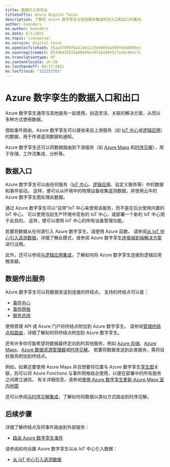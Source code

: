 ```yaml
---
title: 数据引入和传出
titleSuffix: Azure Digital Twins
description: 了解将 Azure 数字孪生与其他服务集成时对入口和出口的要求。
author: baanders
ms.author: baanders
ms.date: 6/1/2021
ms.topic: conceptual
ms.service: digital-twins
ms.openlocfilehash: 55aa3f69976a413e1c23e9d935ad99fde88065ec
ms.sourcegitcommit: 05dd6452632e00645ec0716a5943c7ac6c9bec7c
ms.translationtype: HT
ms.contentlocale: zh-CN
ms.lasthandoff: 08/17/2021
ms.locfileid: "122252761"
---
```

# <a name="data-ingress-and-egress-for-azure-digital-twins"></a>Azure 数字孪生的数据入口和出口

Azure 数字孪生通常与其他服务一起使用，创造灵活、关联的解决方案，从而以多种方式使用数据。

借助事件路由，Azure 数字孪生可以接收来自上游服务（如 [IoT 中心](../iot-hub/about-iot-hub.md)或[逻辑应用](../logic-apps/logic-apps-overview.md)）的数据，用于传递遥测数据和通知。 

Azure 数字孪生还可以将数据路由到下游服务（如 [Azure Maps](../azure-maps/about-azure-maps.md) 和[时序见解](../time-series-insights/overview-what-is-tsi.md)），用于存储、工作流集成、分析等。 

## <a name="data-ingress"></a>数据入口

Azure 数字孪生可以由任何服务（[IoT 中心](../iot-hub/about-iot-hub.md)、[逻辑应用](../logic-apps/logic-apps-overview.md)、自定义服务等）中的数据和事件驱动。 这样，便可以从环境中的物理设备收集遥测数据，并使用云中的 Azure 数字孪生图处理此数据。

通过 Azure 数字孪生可以“自带”IoT 中心来使用该服务，而不是在后台使用内置的 IoT 中心。 可以使用当前生产环境中现有的 IoT 中心，或部署一个新的 IoT 中心用于此目的。 这样，便可以使用 IoT 中心的所有设备管理功能。

若要将数据从任何源引入 Azure 数字孪生，请使用 Azure 函数。 请参阅[从 IoT 中心引入遥测数据](how-to-ingest-iot-hub-data.md)，详细了解此模式，或参阅 Azure 数字孪生[连接端到端解决方案](tutorial-end-to-end.md)进行试用。 

此外，还可以参阅[与逻辑应用集成](how-to-integrate-logic-apps.md)，了解如何将 Azure 数字孪生连接到逻辑应用触发器。

## <a name="data-egress-services"></a>数据传出服务

Azure 数字孪生可以将数据发送到连接的终结点。 支持的终结点可以是：
* [事件中心](../event-hubs/event-hubs-about.md)
* [事件网格](../event-grid/overview.md)
* [服务总线](../service-bus-messaging/service-bus-messaging-overview.md)

使用管理 API 或 Azure 门户将终结点附加到 Azure 数字孪生。 请参阅[管理终结点和路由](how-to-manage-routes.md)，详细了解如何将终结点附加到 Azure 数字孪生。

还有许多你可能希望将数据最终定向到的其他服务，例如 [Azure 存储](../storage/common/storage-introduction.md)、[Azure Maps](../azure-maps/about-azure-maps.md)、[Azure 数据资源管理器](/azure/data-explorer/data-explorer-overview)或[时序见解](../time-series-insights/overview-what-is-tsi.md)。 若要将数据发送到此类服务，需将目标服务附加到终结点。

例如，如果还要使用 Azure Maps 并且想要将位置与 Azure 数字孪生[孪生图](concepts-twins-graph.md)关联，则可以将 Azure Functions 与事件网格结合使用，以便在部署中的所有服务之间建立通信。 有关详细信息，请参阅[使用 Azure 数字孪生更新 Azure Maps 室内地图](how-to-integrate-maps.md)

还可以参阅[与时序见解集成](how-to-integrate-time-series-insights.md)，了解如何将数据以类似方式路由到时序见解。

## <a name="next-steps"></a>后续步骤

详细了解终结点及将事件路由到外部服务：
* [路由 Azure 数字孪生事件](concepts-route-events.md)

请参阅如何设置 Azure 数字孪生以从 IoT 中心引入数据：
* [从 IoT 中心引入遥测数据](how-to-ingest-iot-hub-data.md)